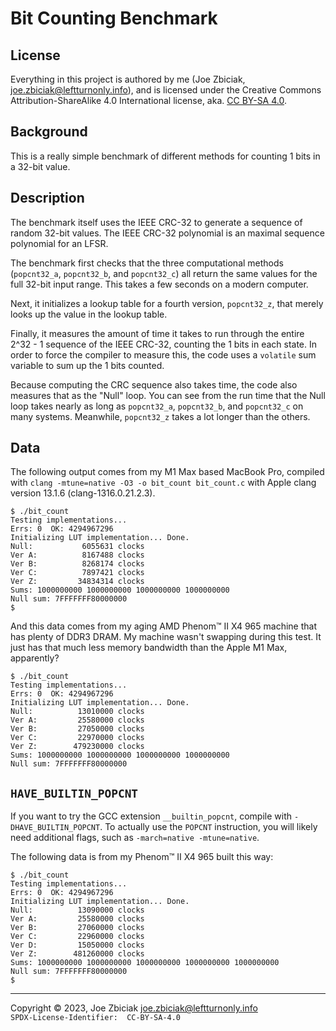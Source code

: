 # Bit Counting Benchmark
## License

Everything in this project is authored by me (Joe Zbiciak,
joe.zbiciak@leftturnonly.info), and is licensed under the Creative Commons
Attribution-ShareAlike 4.0 International license, aka.
[CC BY-SA 4.0](https://creativecommons.org/licenses/by-sa/4.0/).

## Background

This is a really simple benchmark of different methods for counting 1 bits
in a 32-bit value.


## Description

The benchmark itself uses the IEEE CRC-32 to generate a sequence of random
32-bit values.  The IEEE CRC-32 polynomial is an maximal sequence polynomial
for an LFSR.

The benchmark first checks that the three computational methods (`popcnt32_a`,
`popcnt32_b`, and `popcnt32_c`) all return the same values for the full 32-bit
input range.  This takes a few seconds on a modern computer.

Next, it initializes a lookup table for a fourth version, `popcnt32_z`, that
merely looks up the value in the lookup table.

Finally, it measures the amount of time it takes to run through the entire
2^32 - 1 sequence of the IEEE CRC-32, counting the 1 bits in each state. In
order to force the compiler to measure this, the code uses a `volatile` sum
variable to sum up the 1 bits counted.

Because computing the CRC sequence also takes time, the code also measures that
as the "Null" loop.  You can see from the run time that the Null loop takes
nearly as long as `popcnt32_a`, `popcnt32_b`, and `popcnt32_c` on many systems.
Meanwhile, `popcnt32_z` takes a lot longer than the others.

## Data

The following output comes from my M1 Max based MacBook Pro, compiled with
`clang -mtune=native -O3 -o bit_count bit_count.c` with Apple clang version
13.1.6 (clang-1316.0.21.2.3).

```
$ ./bit_count
Testing implementations...
Errs: 0  OK: 4294967296
Initializing LUT implementation... Done.
Null:           6055631 clocks
Ver A:          8167488 clocks
Ver B:          8268174 clocks
Ver C:          7897421 clocks
Ver Z:         34834314 clocks
Sums: 1000000000 1000000000 1000000000 1000000000
Null sum: 7FFFFFFF80000000
$
```

And this data comes from my aging AMD Phenom™ II X4 965 machine that has
plenty of DDR3 DRAM.  My machine wasn't swapping during this test.  It just
has that much less memory bandwidth than the Apple M1 Max, apparently?

```
$ ./bit_count
Testing implementations...
Errs: 0  OK: 4294967296
Initializing LUT implementation... Done.
Null:          13010000 clocks
Ver A:         25580000 clocks
Ver B:         27050000 clocks
Ver C:         22970000 clocks
Ver Z:        479230000 clocks
Sums: 1000000000 1000000000 1000000000 1000000000
Null sum: 7FFFFFFF80000000
```

## `HAVE_BUILTIN_POPCNT`

If you want to try the GCC extension `__builtin_popcnt`, compile with 
`-DHAVE_BUILTIN_POPCNT`. To actually use the `POPCNT` instruction, you
will likely need additional flags, such as `-march=native -mtune=native`.

The following data is from my Phenom™ II X4 965 built this way:

```
$ ./bit_count 
Testing implementations...
Errs: 0  OK: 4294967296
Initializing LUT implementation... Done.
Null:          13090000 clocks
Ver A:         25580000 clocks
Ver B:         27060000 clocks
Ver C:         22960000 clocks
Ver D:         15050000 clocks
Ver Z:        481260000 clocks
Sums: 1000000000 1000000000 1000000000 1000000000 1000000000
Null sum: 7FFFFFFF80000000
$
```

____

Copyright © 2023, Joe Zbiciak <joe.zbiciak@leftturnonly.info>  
`SPDX-License-Identifier:  CC-BY-SA-4.0`
